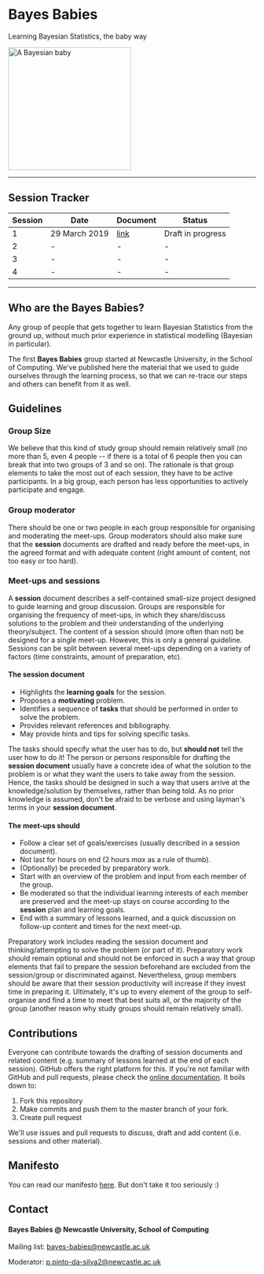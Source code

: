 # Bayes Babies
Learning Bayesian Statistics, the baby way

<img src="sessions/images/bayes-babies-logo.png" alt="A Bayesian baby" width="250"/>

---

## Session Tracker

| Session 	| Date          	| Document                                 	| Status            	|
|---------	|---------------	|------------------------------------------	|-------------------	|
| 1       	| 29 March 2019 	| [link](sessions/session1/session-1.adoc) 	| Draft in progress 	|
| 2       	| -             	| -                                        	|  -                 	|
| 3       	| -             	| -                                        	|  -                 	|
| 4       	| -             	| -                                        	|  -                 	|

---

## Who are the Bayes Babies?

Any group of people that gets together to learn Bayesian Statistics from the ground up, without much prior experience in statistical modelling (Bayesian in particular).

The first **Bayes Babies** group started at Newcastle University, in the School of Computing. We've published here the material that we used to guide ourselves through the learning process, so that we can re-trace our steps and others can benefit from it as well.

## Guidelines

### Group Size

We believe that this kind of study group should remain relatively small (no more than 5, even 4 people -- if there is a total of 6 people then you can break that into two groups of 3 and so on). The rationale is that group elements to take the most out of each session, they have to be active participants. In a big group, each person has less opportunities to actively participate and engage.

### Group moderator

There should be one or two people in each group responsible for organising and moderating the meet-ups. Group moderators should also make sure that the **session** documents are drafted and ready before the meet-ups, in the agreed format and with adequate content (right amount of content, not too easy or too hard).

### Meet-ups and sessions

A **session** document describes a self-contained small-size project designed to guide learning and group discussion. Groups are responsible for organising the frequency of meet-ups, in which they share/discuss solutions to the problem and their understanding of the underlying theory/subject. The content of a session should (more often than not) be designed for a single meet-up. However, this is only a general guideline. Sessions can be split between several meet-ups depending on a variety of factors (time constraints, amount of preparation, etc).

#### The session document

- Highlights the **learning goals** for the session.
- Proposes a **motivating** problem.
- Identifies a sequence of **tasks** that should be performed in order to solve the problem.
- Provides relevant references and bibliography.
- May provide hints and tips for solving specific tasks.

The tasks should specify what the user has to do, but **should not** tell the user how to do it! The person or persons responsible for drafting the **session document** usually have a concrete idea of what the solution to the problem is or what they want the users to take away from the session. Hence, the tasks should be designed in such a way that users arrive at the knowledge/solution by themselves, rather than being told. As no prior knowledge is assumed, don't be afraid to be verbose and using layman's terms in your **session document**.

#### The meet-ups should

- Follow a clear set of goals/exercises (usually described in a session document).
- Not last for hours on end (2 hours _max_ as a rule of thumb).
- (Optionally) be preceded by preparatory work.
- Start with an overview of the problem and input from each member of the group.
- Be moderated so that the individual learning interests of each member are preserved and the meet-up stays on course according to the **session** plan and learning goals.
- End with a summary of lessons learned, and a quick discussion on follow-up content and times for the next meet-up.

Preparatory work includes reading the session document and thinking/attempting to solve the problem (or part of it). Preparatory work should remain optional and should not be enforced in such a way that group elements that fail to prepare the session beforehand are excluded from the session/group or discriminated against. Nevertheless, group members should be aware that their session productivity will increase if they invest time in preparing it. Ultimately, it's up to every element of the group to self-organise and find a time to meet that best suits all, or the majority of the group (another reason why study groups should remain relatively small).

## Contributions

Everyone can contribute towards the drafting of session documents and related content (e.g. summary of lessons learned at the end of each session). GitHub offers the right platform for this. If you're not familiar with GitHub and pull requests, please check the [online documentation](https://help.github.com/en/articles/about-pull-requests). It boils down to:

1. Fork this repository
2. Make commits and push them to the master branch of your fork.
3. Create pull request

We'll use issues and pull requests to discuss, draft and add content (i.e. sessions and other material).

## Manifesto

You can read our manifesto [here](MANIFESTO.md). But don't take it too seriously :)

## Contact

#### Bayes Babies @ Newcastle University, School of Computing

Mailing list: bayes-babies@newcastle.ac.uk

Moderator: p.pinto-da-silva2@newcastle.ac.uk
